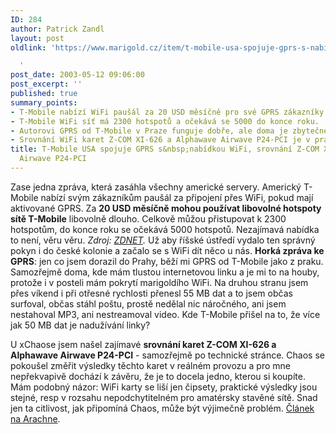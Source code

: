 ```yaml
---
ID: 284
author: Patrick Zandl
layout: post
oldlink: 'https://www.marigold.cz/item/t-mobile-usa-spojuje-gprs-s-nabidkou-wifi-srovnani-z-com-xi-626-a-alphawave-airwave-p24-pci

  '
post_date: 2003-05-12 09:06:00
post_excerpt: ''
published: true
summary_points:
- T-Mobile nabízí WiFi paušál za 20 USD měsíčně pro své GPRS zákazníky.
- T-Mobile WiFi síť má 2300 hotspotů a očekává se 5000 do konce roku.
- Autorovi GPRS od T-Mobile v Praze funguje dobře, ale doma je zbytečné.
- Srovnání WiFi karet Z-COM XI-626 a Alphawave Airwave P24-PCI je v praxi nerozlišitelné.
title: T-Mobile USA spojuje GPRS s&nbsp;nabídkou WiFi, srovnání Z-COM XI-626 a&nbsp;Alphawave
  Airwave P24-PCI
---
```


<p>
Zase jedna zpráva, která zasáhla všechny americké servery. Americký T-Mobile nabízí svým zákazníkům paušál za připojení přes WiFi, pokud mají aktivované GPRS. Za <STRONG>20 USD měsíčně mohou používat libovolné hotspoty sítě T-Mobile</STRONG> libovolně dlouho. Celkově můžou přistupovat k 2300 hotspotům, do konce roku se očekává 5000 hotspotů. Nezajímavá nabídka to není, věru věru. <EM>Zdroj: </EM><A href="http://news.zdnet.co.uk/story/0,,t269-s2134457,00.html" target=_blank><EM>ZDNET</EM></A><EM>.</EM> Už aby říšské ústředí vydalo ten správný pokyn i do české kolonie a začalo se s WiFi dít něco u nás. <STRONG>Horká zpráva ke GPRS</STRONG>: jen co jsem dorazil do Prahy, běží mi GPRS od T-Mobile jako z praku. Samozřejmě doma, kde mám tlustou internetovou linku a je mi to na houby, protože i v posteli mám pokrytí marigoldího WiFi. Na druhou stranu jsem přes víkend i při otřesné rychlosti přenesl 55 MB dat a to jsem občas surfoval, občas stáhl poštu, prostě nedělal nic náročného, ani jsem nestahoval MP3, ani nestreamoval video. Kde T-Mobile přišel na to, že více jak 50 MB dat je nadužívání linky? </p>

<p>
U xChaose jsem našel zajímavé <STRONG>srovnání karet Z-COM XI-626 a Alphawave Airwave P24-PCI</STRONG> - samozřejmě po technické stránce. Chaos se pokoušel změřit výsledky těchto karet v reálném provozu a pro mne nepřekvapivě dochází k závěru, že je to docela jedno, kterou si koupíte. Mám podobný názor: WiFi karty se liší jen čipsety, praktické výsledky jsou stejné, resp v rozsahu nepodchytitelném pro amatérsky stavěné sítě. Snad jen ta citlivost, jak připomíná Chaos, může být výjimečně problém. <A href="http://www.arachne.cz/~freenet/xi-626-vs-alphawave.html" target=_blank>Článek na Arachne</A>.</p>